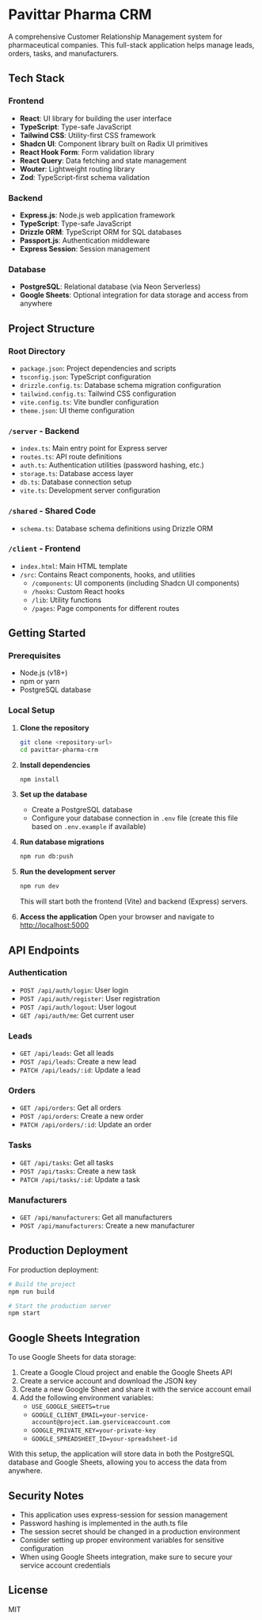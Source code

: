 
# Pavittar Pharma CRM

A comprehensive Customer Relationship Management system for pharmaceutical companies. This full-stack application helps manage leads, orders, tasks, and manufacturers.

## Tech Stack

### Frontend
- **React**: UI library for building the user interface
- **TypeScript**: Type-safe JavaScript
- **Tailwind CSS**: Utility-first CSS framework
- **Shadcn UI**: Component library built on Radix UI primitives
- **React Hook Form**: Form validation library
- **React Query**: Data fetching and state management
- **Wouter**: Lightweight routing library
- **Zod**: TypeScript-first schema validation

### Backend
- **Express.js**: Node.js web application framework
- **TypeScript**: Type-safe JavaScript
- **Drizzle ORM**: TypeScript ORM for SQL databases
- **Passport.js**: Authentication middleware
- **Express Session**: Session management

### Database
- **PostgreSQL**: Relational database (via Neon Serverless)
- **Google Sheets**: Optional integration for data storage and access from anywhere

## Project Structure

### Root Directory
- `package.json`: Project dependencies and scripts
- `tsconfig.json`: TypeScript configuration
- `drizzle.config.ts`: Database schema migration configuration
- `tailwind.config.ts`: Tailwind CSS configuration
- `vite.config.ts`: Vite bundler configuration
- `theme.json`: UI theme configuration

### `/server` - Backend
- `index.ts`: Main entry point for Express server
- `routes.ts`: API route definitions
- `auth.ts`: Authentication utilities (password hashing, etc.)
- `storage.ts`: Database access layer
- `db.ts`: Database connection setup
- `vite.ts`: Development server configuration

### `/shared` - Shared Code
- `schema.ts`: Database schema definitions using Drizzle ORM

### `/client` - Frontend
- `index.html`: Main HTML template
- `/src`: Contains React components, hooks, and utilities
  - `/components`: UI components (including Shadcn UI components)
  - `/hooks`: Custom React hooks
  - `/lib`: Utility functions
  - `/pages`: Page components for different routes

## Getting Started

### Prerequisites
- Node.js (v18+)
- npm or yarn
- PostgreSQL database

### Local Setup

1. **Clone the repository**
   ```bash
   git clone <repository-url>
   cd pavittar-pharma-crm
   ```

2. **Install dependencies**
   ```bash
   npm install
   ```

3. **Set up the database**
   - Create a PostgreSQL database
   - Configure your database connection in `.env` file (create this file based on `.env.example` if available)

4. **Run database migrations**
   ```bash
   npm run db:push
   ```

5. **Run the development server**
   ```bash
   npm run dev
   ```
   This will start both the frontend (Vite) and backend (Express) servers.

6. **Access the application**
   Open your browser and navigate to [http://localhost:5000](http://localhost:5000)

## API Endpoints

### Authentication
- `POST /api/auth/login`: User login
- `POST /api/auth/register`: User registration
- `POST /api/auth/logout`: User logout
- `GET /api/auth/me`: Get current user

### Leads
- `GET /api/leads`: Get all leads
- `POST /api/leads`: Create a new lead
- `PATCH /api/leads/:id`: Update a lead

### Orders
- `GET /api/orders`: Get all orders
- `POST /api/orders`: Create a new order
- `PATCH /api/orders/:id`: Update an order

### Tasks
- `GET /api/tasks`: Get all tasks
- `POST /api/tasks`: Create a new task
- `PATCH /api/tasks/:id`: Update a task

### Manufacturers
- `GET /api/manufacturers`: Get all manufacturers
- `POST /api/manufacturers`: Create a new manufacturer

## Production Deployment

For production deployment:

```bash
# Build the project
npm run build

# Start the production server
npm start
```

## Google Sheets Integration

To use Google Sheets for data storage:

1. Create a Google Cloud project and enable the Google Sheets API
2. Create a service account and download the JSON key
3. Create a new Google Sheet and share it with the service account email
4. Add the following environment variables:
   - `USE_GOOGLE_SHEETS=true`
   - `GOOGLE_CLIENT_EMAIL=your-service-account@project.iam.gserviceaccount.com`
   - `GOOGLE_PRIVATE_KEY=your-private-key`
   - `GOOGLE_SPREADSHEET_ID=your-spreadsheet-id`

With this setup, the application will store data in both the PostgreSQL database and Google Sheets, allowing you to access the data from anywhere.

## Security Notes

- This application uses express-session for session management
- Password hashing is implemented in the auth.ts file
- The session secret should be changed in a production environment
- Consider setting up proper environment variables for sensitive configuration
- When using Google Sheets integration, make sure to secure your service account credentials

## License

MIT
